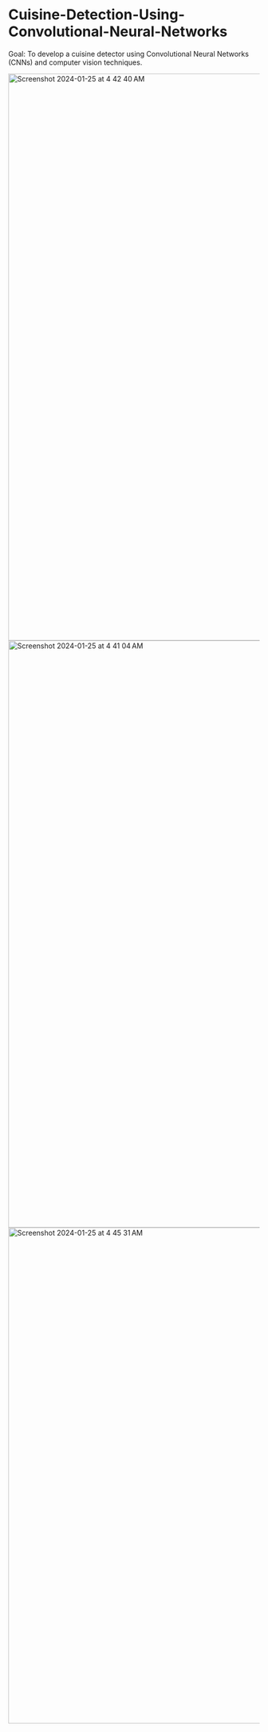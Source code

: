# Cuisine-Detection-Using-Convolutional-Neural-Networks

Goal: To develop a cuisine detector using Convolutional Neural Networks (CNNs) and computer vision techniques.

<img width="1135" alt="Screenshot 2024-01-25 at 4 42 40 AM" src="https://github.com/laasya2005/Cuisine-Detection-Using-Convolutional-Neural-Networks/assets/71040750/c79fab05-428b-4bc1-8adb-defed9cb6f78">

<img width="1175" alt="Screenshot 2024-01-25 at 4 41 04 AM" src="https://github.com/laasya2005/Cuisine-Detection-Using-Convolutional-Neural-Networks/assets/71040750/428ef687-ddb8-42ed-9c91-03550b7f6256">

<img width="993" alt="Screenshot 2024-01-25 at 4 45 31 AM" src="https://github.com/laasya2005/Cuisine-Detection-Using-Convolutional-Neural-Networks/assets/71040750/97934c6a-ba3d-4e26-aa80-97942e0fd22e">
